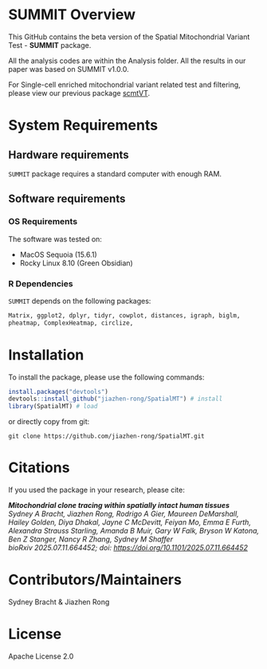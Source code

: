 # SUMMIT Overview
This GitHub contains the beta version of the Spatial Mitochondrial Variant Test - **SUMMIT** package.

All the analysis codes are within the Analysis folder. All the results in our paper was based on SUMMIT v1.0.0. 

For Single-cell enriched mitochondrial variant related test and filtering, please view our previous package [scmtVT](https://github.com/jiazhen-rong/scmtVT).

# System Requirements
## Hardware requirements
```SUMMIT``` package requires a standard computer with enough RAM.

## Software requirements
### OS Requirements
The software was tested on:

 - MacOS Sequoia (15.6.1)
 - Rocky Linux 8.10 (Green Obsidian)
   
### R Dependencies
```SUMMIT``` depends on the following packages:

``` r
Matrix, ggplot2, dplyr, tidyr, cowplot, distances, igraph, biglm,
pheatmap, ComplexHeatmap, circlize, 
```

# Installation

To install the package, please use the following commands:
``` r
install.packages("devtools")
devtools::install_github("jiazhen-rong/SpatialMT") # install
library(SpatialMT) # load
```
or directly copy from git:
``` linux
git clone https://github.com/jiazhen-rong/SpatialMT.git
```

# Citations
If you used the package in your research, please cite:

***Mitochondrial clone tracing within spatially intact human tissues** <br/>
Sydney A Bracht, Jiazhen Rong, Rodrigo A Gier, Maureen DeMarshall, Hailey Golden, Diya Dhakal, Jayne C McDevitt, Feiyan Mo, Emma E Furth, Alexandra Strauss Starling, Amanda B Muir, Gary W Falk, Bryson W Katona, Ben Z Stanger, Nancy R Zhang, Sydney M Shaffer <br/>
bioRxiv 2025.07.11.664452; doi: https://doi.org/10.1101/2025.07.11.664452* <br/>

# Contributors/Maintainers
Sydney Bracht & Jiazhen Rong

# License
Apache License 2.0
